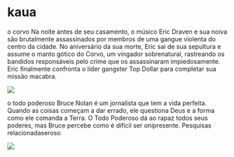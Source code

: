 # kaua


o corvo
Na noite antes de seu casamento, o músico Eric Draven e sua noiva são brutalmente assassinados por membros de uma gangue violenta do centro da cidade. No aniversário da sua morte, Eric sai de sua sepultura e assume o manto gótico do Corvo, um vingador sobrenatural, rastreando os bandidos responsáveis pelo crime que os assassinaram impiedosamente. Eric finalmente confronta o líder gangster Top Dollar para completar sua missão macabra.

![](https://media1.tenor.com/m/HM1e-kAcNyUAAAAd/eric-draven-the-crow-1994.gif)

o todo poderoso
Bruce Nolan é um jornalista que tem a vida perfeita. Quando as coisas começam a dar errado, ele questiona Deus e a forma como ele comanda a Terra. O Todo Poderoso dá ao rapaz todos seus poderes, mas Bruce percebe como é difícil ser onipresente.
Pesquisas relacionadaseroso

![](https://media1.tenor.com/m/8thjMy0CfgkAAAAC/jim-carrey-bruce-almighty.gif)
